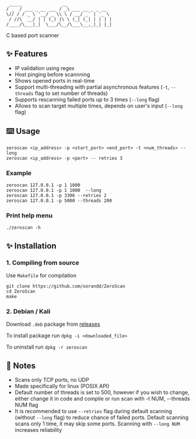 ```
 _____               __                 
/ _  / ___ _ __ ___ / _\ ___ __ _ _ __  
\// / / _ \ '__/ _ \\ \ / __/ _` | '_ \ 
 / //\  __/ | | (_) |\ \ (_| (_| | | | |
/____/\___|_|  \___/\__/\___\__,_|_| |_|

```

C based port scanner

## ✨ Features
- IP validation using regex
- Host pinging before scannning
- Shows opened ports in real-time
- Support multi-threading with partial asynchronous features (`-t`, `--threads` flag to set number of threads)
- Supports rescanning failed ports up to 3 times (`--long` flag)
- Allows to scan target multiple times, depends on user's input (`--long` flag)

## ⌨️ Usage

```console
zeroscan <ip_address> -p <start_port> <end_port> -t <num_threads> --long
zeroscan <ip_address> -p <port> -- retries 3
```

### Example

```console
zeroscan 127.0.0.1 -p 1 1000
zeroscan 127.0.0.1 -p 1 1000  --long
zeroscan 127.0.0.1 -p 3306 --retries 2
zeroscan 127.0.0.1 -p 5000 --threads 200
```

### Print help menu

```console
./zeroscan -h
```

## ✨ Installation

### 1. Compiling from source

Use `Makefile` for compilation
```
git clone https://github.com/xorandd/ZeroScan
cd ZeroScan
make
```
### 2. Debian / Kali

Download `.deb` package from  [releases](https://github.com/xorandd/ZeroScan/releases)

To install package run `dpkg -i <downloaded_file>`

To uninstall run `dpkg -r zeroscan`

## 📝 Notes
- Scans only TCP ports, no UDP
- Made specifically for linux (POSIX API)
- Default number of threads is set to 500, however if you wish to change, either change it in code and compile
or run scan with -t NUM, --threads NUM flag
- It is recommended to use `--retries` flag during default scanning (without `--long` flag) to reduce chance of failed ports.
Default scanning scans only 1 time, it may skip some ports. Scanning with `--long NUM` increases reliability 
